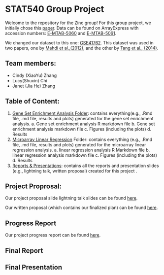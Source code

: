 # STAT540 Group Project

Welcome to the repository for the Zinc group! For this group project, we initially chose this [paper](https://www.ncbi.nlm.nih.gov/pmc/articles/PMC5069352/). Data can be found on ArrayExpress with accession numbers: [E-MTAB-5060](https://www.ebi.ac.uk/biostudies/arrayexpress/studies/E-MTAB-5060) and [E-MTAB-5061](https://www.ebi.ac.uk/biostudies/arrayexpress/studies/E-MTAB-5061?accession=E-MTAB-5061).

We changed our dataset to this one: [GSE41762](https://www.ncbi.nlm.nih.gov/geo/query/acc.cgi?acc=GSE41762). This dataset was used in two papers, one by [Mahdi et al.,(2012)](https://pubmed.ncbi.nlm.nih.gov/23140642/), and the other by [Tang et al., (2014)](https://pubmed.ncbi.nlm.nih.gov/25298321/).

## Team members:

-   Cindy (XiaoYu) Zhang
-   Lucy(Shuxin) Chi
-   Janet (Jia He) Zhang

## Table of Content: 
1. [Gene Set Enrichment Analysis Folder](https://github.com/STAT540-UBC-2023/project-zinc/tree/main/GeneSetEnrichmentAnalysis): contains everything(e.g., .Rmd file, .md file, results and plots) generated for the gene set enrichment analysis. 
      a. Gene set enrichment analysis R markdown file 
      b. Gene set enrichment analysis markdown file
      c. Figures (including the plots)
      d. Results 
2. [Microarray Linear Regression](https://github.com/STAT540-UBC-2023/project-zinc/tree/main/MicroarrayLinearRegression) Folder: contains everything (e.g., .Rmd file, .md file, results and plots) generated for the microarray linear regression analysis. 
      a. linear regression analysis R Markdown file 
      b. linear regression analysis markdown file 
      c. Figures (including the plots) 
      d. Results 
3. [Reports & Presentations](https://github.com/STAT540-UBC-2023/project-zinc/tree/main/Reports%26Presentations): contains all the reports and presentation slides (e.g., lightning talk, written proposal) created for this project . 


## Project Proprosal:

Our project proposal slide lightning talk slides can be found [here](https://github.com/STAT540-UBC-2023/project-zinc/blob/main/Reports%26Presentations/Project%20Proposal%20Lightning%20Talks%2016-20-04-489.pdf).

Our written proposal (which contains our finalized plan) can be found [here](https://github.com/STAT540-UBC-2023/project-zinc/blob/main/Reports%26Presentations/Written%20Project%20Proposal.md). 

## Progress Report

Our project progress report can be found [here](https://github.com/STAT540-UBC-2023/project-zinc/blob/main/Reports%26Presentations/progress_report.md).

## Final Report 

## Final Presentation 
